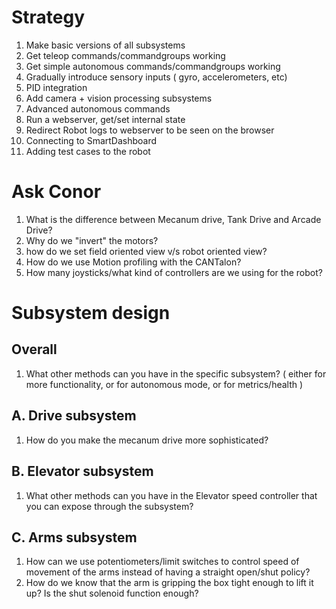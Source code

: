 # Strategy

1. Make basic versions of all subsystems 
2. Get teleop commands/commandgroups working
3. Get simple autonomous commands/commandgroups working
4. Gradually introduce sensory inputs ( gyro, accelerometers, etc)
5. PID integration
6. Add camera + vision processing subsystems
7. Advanced autonomous commands 
8. Run a webserver, get/set internal state
9. Redirect Robot logs to webserver to be seen on the browser
10. Connecting to SmartDashboard
11. Adding test cases to the robot 

# Ask Conor

1. What is the difference between Mecanum drive, Tank Drive and Arcade Drive?
2. Why do we "invert" the motors?
3. how do we set field oriented view v/s robot oriented view?
4. How do we use Motion profiling with the CANTalon?
5. How many joysticks/what kind of controllers are we using for the robot?

# Subsystem design

## Overall

1. What other methods can you have in the specific subsystem? ( either for more functionality, or for autonomous mode, or for metrics/health )

## A. Drive subsystem

1. How do you make the mecanum drive more sophisticated?

## B. Elevator subsystem

1. What other methods can you have in the Elevator speed controller that you can expose through the subsystem?

## C. Arms subsystem

1. How can we use potentiometers/limit switches to control speed of movement of the arms instead of having a straight open/shut policy?
2. How do we know that the arm is gripping the box tight enough to lift it up? Is the shut solenoid function enough?